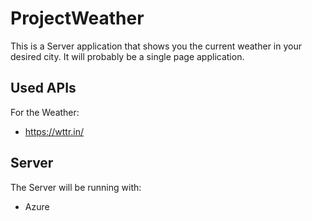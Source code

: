 # ProjectWeather
This is a Server application that shows you the current weather in your desired city.
It will probably be a single page application.

## Used APIs
For the Weather:
- https://wttr.in/

## Server
The Server will be running with:
- Azure
